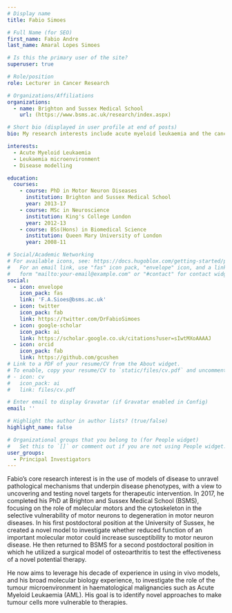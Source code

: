 ```yaml
---
# Display name
title: Fabio Simoes

# Full Name (for SEO)
first_name: Fabio Andre
last_name: Amaral Lopes Simoes

# Is this the primary user of the site?
superuser: true

# Role/position
role: Lecturer in Cancer Research

# Organizations/Affiliations
organizations:
  - name: Brighton and Sussex Medical School
    url: (https://www.bsms.ac.uk/research/index.aspx)

# Short bio (displayed in user profile at end of posts)
bio: My research interests include acute myeloid leukaemia and the cancer microenvironment.

interests:
  - Acute Myeloid Leukaemia
  - Leukaemia microenvironment
  - Disease modelling

education:
  courses:
    - course: PhD in Motor Neuron Diseases
      institution: Brighton and Sussex Medical School
      year: 2013-17
    - course: MSc in Neuroscience
      institution: King's College London
      year: 2012-13
    - course: BSs(Hons) in Biomedical Science
      institution: Queen Mary University of London
      year: 2008-11

# Social/Academic Networking
# For available icons, see: https://docs.hugoblox.com/getting-started/page-builder/#icons
#   For an email link, use "fas" icon pack, "envelope" icon, and a link in the
#   form "mailto:your-email@example.com" or "#contact" for contact widget.
social:
  - icon: envelope
    icon_pack: fas
    link: 'F.A.Sioes@bsms.ac.uk'
  - icon: twitter
    icon_pack: fab
    link: https://twitter.com/DrFabioSimoes
  - icon: google-scholar
    icon_pack: ai
    link: https://scholar.google.co.uk/citations?user=sIwtMXoAAAAJ
  - icon: orcid
    icon_pack: fab
    link: https://github.com/gcushen
# Link to a PDF of your resume/CV from the About widget.
# To enable, copy your resume/CV to `static/files/cv.pdf` and uncomment the lines below.
# - icon: cv
#   icon_pack: ai
#   link: files/cv.pdf

# Enter email to display Gravatar (if Gravatar enabled in Config)
email: ''

# Highlight the author in author lists? (true/false)
highlight_name: false

# Organizational groups that you belong to (for People widget)
#   Set this to `[]` or comment out if you are not using People widget.
user_groups:
  - Principal Investigators
---
```


Fabio’s core research interest is in the use of models of disease to unravel pathological mechanisms that underpin disease phenotypes, with a view to uncovering and testing novel targets for therapeutic intervention. In 2017, he completed his PhD at Brighton and Sussex Medical School (BSMS), focusing on the role of molecular motors and the cytoskeleton in the selective vulnerability of motor neurons to degeneration in motor neuron diseases. In his first postdoctoral position at the University of Sussex, he created a novel model to investigate whether reduced function of an important molecular motor could increase susceptibility to motor neuron disease. He then returned to BSMS for a second postdoctoral position in which he utilized a surgical model of osteoarthritis to test the effectiveness of a novel potential therapy. 

He now aims to leverage his decade of experience in using in vivo models, and his broad molecular biology experience, to investigate the role of the tumour microenvironment in haematological malignancies such as Acute Myeloid Leukaemia (AML). His goal is to identify novel approaches to make tumour cells more vulnerable to therapies.
